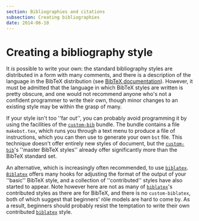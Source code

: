 ```yaml
---
section: Bibliographies and citations
subsection: Creating bibliographies
date: 2014-06-10
---
```


# Creating a bibliography style

It _is_ possible to write your own: the standard bibliography
styles are distributed in a form with many comments, and there is a description
of the language in the BibTeX distribution (see 
[BibTeX documentation](FAQ-BibTeXing.md)).
However, it must be admitted that the language in which BibTeX
styles are written is pretty obscure, and one would not recommend
anyone who's not a confident programmer to write their own, though
minor changes to an existing style may be within the grasp of many.

If your style isn't too ''far out'', you can probably avoid programming
it by using the facilities of the [`custom-bib`](https://ctan.org/pkg/custom-bib) bundle.  The bundle
contains a file `makebst.tex`, which runs you through a text menu
to produce a file of instructions, which you can then use to generate your
own `bst` file.  This technique doesn't offer entirely new styles
of document, but the [`custom-bib`](https://ctan.org/pkg/custom-bib)'s ''master BibTeX
styles'' already offer significantly more than the BibTeX standard set.

An alternative, which is increasingly often recommended, to use
[`biblatex`](FAQ-biblatex.md).  [`Biblatex`](https://ctan.org/pkg/Biblatex) offers
many hooks for adjusting the format of the output of your ''basic''
BibTeX style, and a collection of ''contributed'' styles have also
started to appear.  Note however here are not as many of
[`biblatex`](https://ctan.org/pkg/biblatex)'s contributed styles as there are for BibTeX,
and there is no `custom-biblatex`, both of which suggest that
beginners' r&ouml;le models are hard to come by.  As a result, beginners
should probably resist the temptation to write their own contributed
[`biblatex`](https://ctan.org/pkg/biblatex) style.

